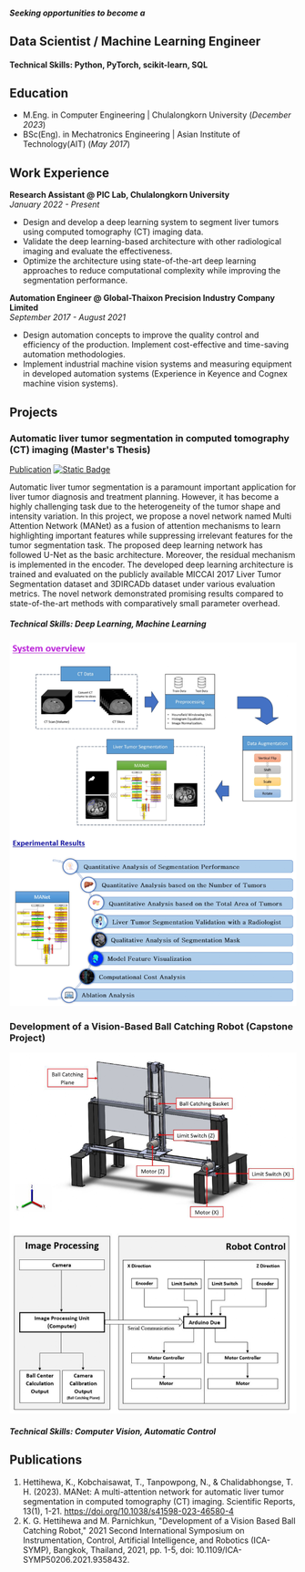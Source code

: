 ##### Seeking opportunities to become a

## Data Scientist / Machine Learning Engineer

#### Technical Skills: Python, PyTorch, scikit-learn, SQL


## Education								       		
- M.Eng. in Computer Engineering | Chulalongkorn University (_December 2023_)	 			        		
- BSc(Eng). in Mechatronics Engineering | Asian Institute of Technology(AIT) (_May 2017_)

## Work Experience
**Research Assistant @ PIC Lab, Chulalongkorn University** <br> 
_January 2022 - Present_
- Design and develop a deep learning system to segment liver tumors using computed tomography (CT) imaging data.
- Validate the deep learning-based architecture with other radiological imaging and evaluate the effectiveness.
- Optimize the architecture using state-of-the-art deep learning approaches to reduce computational complexity while improving the segmentation performance. 

**Automation Engineer @ Global-Thaixon Precision Industry Company Limited** <br> 
_September 2017 - August 2021_
- Design automation concepts to improve the quality control and efficiency of the production. Implement cost-effective and time-saving automation methodologies.
- Implement industrial machine vision systems and measuring equipment in developed automation systems (Experience in Keyence and Cognex machine vision systems).

## Projects
### Automatic liver tumor segmentation in computed tomography (CT) imaging (Master's Thesis) 
[Publication](https://www.nature.com/articles/s41598-023-46580-4)
[![Static Badge](https://img.shields.io/badge/GitHub-View%20on%20GitHub-blue?style=plastic&logo=github)](https://github.com/KasunHettihewa/portfolio/tree/main)

Automatic liver tumor segmentation is a paramount important application for liver tumor diagnosis and treatment planning. However, it has become a highly challenging task due to the heterogeneity of the tumor shape and intensity variation.  In this project, we propose a novel network named Multi Attention Network (MANet) as a fusion of attention mechanisms to learn highlighting important features while suppressing irrelevant features for the tumor segmentation task. The proposed deep learning network has followed U-Net as the basic architecture. Moreover, the residual mechanism is implemented in the encoder. The developed deep learning architecture is trained and evaluated on the publicly available MICCAI 2017 Liver Tumor Segmentation dataset and 3DIRCADb dataset under various evaluation metrics. The novel network demonstrated promising results compared to state-of-the-art methods with comparatively small parameter overhead.

##### Technical Skills: Deep Learning, Machine Learning

![Thesis Project](/assets/img/thesis_project_img.png)




### Development of a Vision-Based Ball Catching Robot (Capstone Project)
![Capstone Project](/assets/img/capstone_project_img.png)

##### Technical Skills: Computer Vision, Automatic Control

## Publications
1. Hettihewa, K., Kobchaisawat, T., Tanpowpong, N., & Chalidabhongse, T. H. (2023). MANet: A multi-attention network for automatic liver tumor segmentation in computed tomography (CT) imaging. Scientific Reports, 13(1), 1-21. https://doi.org/10.1038/s41598-023-46580-4
2. K. G. Hettihewa and M. Parnichkun, "Development of a Vision Based Ball Catching Robot," 2021 Second International Symposium on Instrumentation, Control, Artificial Intelligence, and Robotics (ICA-SYMP), Bangkok, Thailand, 2021, pp. 1-5, doi: 10.1109/ICA-SYMP50206.2021.9358432.
   
